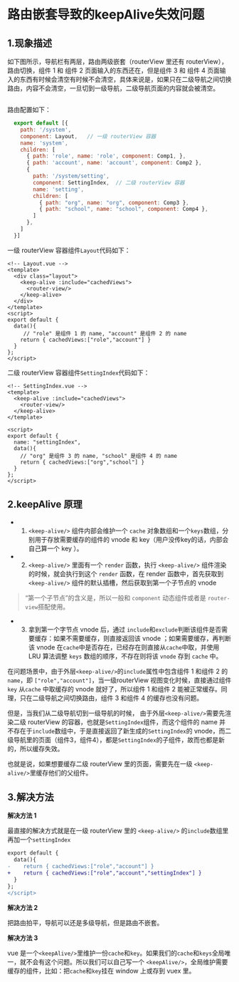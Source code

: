 # 路由嵌套导致的keepAlive失效问题

## 1.现象描述

如下图所示，导航栏有两层，路由两级嵌套（routerView 里还有 routerView），路由切换，组件 1 和 组件 2 页面输入的东西还在，但是组件 3 和 组件 4 页面输入的东西有时候会清空有时候不会清空，具体来说是，如果只在二级导航之间切换路由，内容不会清空，一旦切到一级导航，二级导航页面的内容就会被清空。

<img :src="$withBase('/imgs/myvue/keepalive-dont-work.png')" style="transform:scale(0.8)">

路由配置如下：
```js
  export default [{
    path: '/system',
    component: Layout,   // 一级 routerView 容器
    name: 'system',
    children: [
      { path: 'role', name: 'role', component: Comp1, },
      { path: 'account', name: 'account', component: Comp2 },
      {
        path: '/system/setting',
        component: SettingIndex,  // 二级 routerView 容器
        name: 'setting',
        children: [
          { path: "org", name: "org", component: Comp3 },
          { path: "school", name: "school", component: Comp4 },
        ]
      },
    ]
  }]
```

一级 routerView 容器组件`Layout`代码如下：
```vue
<!-- Layout.vue --> 
<template>
  <div class="layout">
    <keep-alive :include="cachedViews">
      <router-view/>
    </keep-alive>
  </div>
</template>
<script>
export default {
  data(){
     // "role" 是组件 1 的 name, "account" 是组件 2 的 name
    return { cachedViews:["role","account"] } 
  }
};
</script>
```

二级 routerView 容器组件`SettingIndex`代码如下：
```vue
<!-- SettingIndex.vue --> 
<template>
  <keep-alive :include="cachedViews">
    <router-view/>
  </keep-alive>
</template>

<script>
export default {
  name: "settingIndex",
  data(){
    // "org" 是组件 3 的 name, "school" 是组件 4 的 name
    return { cachedViews:["org","school"] }
  }
};
</script>
```



## 2.keepAlive 原理

- 1. `<keep-alive/>` 组件内部会维护一个 `cache` 对象数组和一个`keys`数组，分别用于存放需要缓存的组件的 vnode 和 key（用户没传key的话，内部会自己算一个 key ）。

- 2. `<keep-alive/>` 里面有一个 `render` 函数，执行 `<keep-alive/>` 组件渲染的时候，就会执行到这个 `render` 函数，在 render 函数中，首先获取到 `<keep-alive/>` 组件的默认插槽，然后获取到第一个子节点的 vnode 

>“第一个子节点”的含义是，所以一般和 `component` 动态组件或者是 `router-view`搭配使用。

- 3. 拿到第一个字节点 vnode 后，通过 `include`和`exclude`判断该组件是否需要缓存：如果不需要缓存，则直接返回该 vnode ；如果需要缓存，再判断该 vnode 在`cache`中是否存在，已经存在则直接从`cache`中取，并使用 LRU 算法调整 `keys` 数组的顺序，不存在则将该 `vnode` 存到 `cache` 中。


在问题场景中，由于外层`<keep-alive/>`的`include`属性中包含组件 1 和组件 2 的 `name`，即 `["role","account"]`，当一级routerView 视图变化时候，直接通过组件 `key` 从`cache` 中取缓存的 vnode 就好了，所以组件 1 和组件 2 能被正常缓存。同理，只在二级导航之间切换路由，组件 3 和组件 4 的缓存也没有问题。

但是，当我们从二级导航切到一级导航的时候， 由于外层`<keep-alive/>`需要先渲染二级 routerView 的容器，也就是`SettingIndex`组件，而这个组件的 name 并不存在于`include`数组中，于是直接返回了新生成的`SettingIndex`的 vnode，而二级导航里的页面（组件3，组件4），都是`SettingIndex`的子组件，故而也都是新的，所以缓存失效。

也就是说，如果想要缓存二级 routerView 里的页面，需要先在一级 `<keep-alive/>`里缓存他们的父组件。



## 3.解决方法

**解决方法 1**

最直接的解决方式就是在一级 routerView 里的 `<keep-alive/>` 的`include`数组里再加一个`settingIndex` 

```diff
export default {
  data(){
-    return { cachedViews:["role","account"] }
+    return { cachedViews:["role","account","settingIndex"] }
  }
};
</script>
```

**解决方法 2**

 把路由拍平，导航可以还是多级导航，但是路由不嵌套。

 **解决方法 3**

vue 是一个`<keepAlive/>`里维护一份`cache`和`key`。如果我们的`cache`和`keys`全局唯一，就不会有这个问题。所以我们可以自己写一个 `<keepAlive/>`，全局维护需要缓存的组件，比如：把`cache`和`key`挂在 window 上或存到 vuex 里。


<!-- cjh todo -->
<!-- keepalive 里套routerview，routerview 里套子组件, 路由变化 router view 视图更新，应该是子组件触发 render 啊， keepalive 的 render 为啥要执行呢？？？
(虽然确实是因为 keepalive 的 render 执行了才导致了读cache) -->